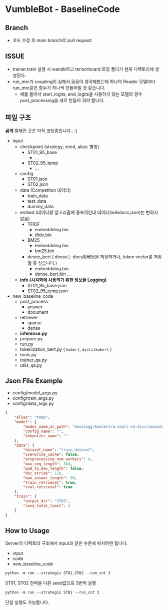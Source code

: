 # VumbleBot - BaselineCode

## Branch 

- 코드 수정 후 main branch로 pull request

## ISSUE

- trainer.train 실행 시 wandb하고 tensorboard 로깅 폴더가 현재 디렉토리에 생성된다.
- run_mrc가 coupling이 심해서 곰곰이 생각해봤는데 하나의 Reader 모델마다 run_mrc같은 함수가 하나씩 만들어질 것 같습니다. 
    - 예를 들어서 start_logits, end_logits을 사용하지 않는 모델의 경우 post_processing을 새로 만들어 줘야 합니다.


## 파일 구조

**굵게** 칠해진 곳은 아직 코딩중입니다.. :(

- input
    - checkpoint (strategy, seed, alias: 별칭)
        - ST01_95_base
            - ...
        - ST02_95_temp
            - ...
    - config
        - ST01.json
        - ST02.json
    - data (Competiton 데이터)
        - train_data
        - test_data
        - dummy_data
    - embed (데이터랑 알고리즘에 종속적인데 데이터(wikidocs.json)는 변하지 않음)
        - TFIDF
            - embeddding.bin
            - tfidv.bin
        - BM25
            - embeddding.bin
            - bm25.bin
        - desne_bert ( dense는 docs임베딩을 저장하거나, token vector를 저장할 듯 싶습니다.)
            - embeddding.bin
            - dense_bert.bin
        ...
    - **info (시각화에 사용되기 위한 정보들 Logging)**
        - ST01_95_base.json
        - ST02_95_temp.json
- new_baseline_code
    - post_process
        - answer
        - document
    - retriever
        - sparse
        - dense
    - **inference.py**
    - prepare.py 
    - run.py 
    - tokenization_bert.py ( `kobert`, `distilkobert` )
    - tools.py
    - trainer_qa.py
    - utils_qa.py

## Json File Example

- config/model_args.py
- config/train_args.py
- config/data_args.py

```json
{
    "alias": "temp",
    "model": {
        "model_name_or_path": "monologg/koelectra-small-v3-discriminator",
        "config_name": "",
        "tokenizer_name": ""
    },
    "data": {
        "dataset_name": "train_dataset",
        "overwrite_cache": false,
        "preprocessing_num_workers": 4,
        "max_seq_length": 384,
        "pad_to_max_length": false,
        "doc_stride": 128,
        "max_answer_length": 30,
        "train_retrieval": true,
        "eval_retrieval": true
    },
    "train": {
        "output_dir": "ST02",
        "save_total_limit": 2
    }
}
```



## How to Usage

Server의 디렉토리 구조에서 input과 같은 수준에 위치하면 됩니다.

- input
- code
- new_baseline_code

```
python -m run --strategis ST01,ST02 --run_cnt 3
```

ST01, ST02 전략을 다른 seed값으로 3번씩 실행

```
python -m run --strategis ST01 --run_cnt 3
```

단일 실행도 가능합니다.
